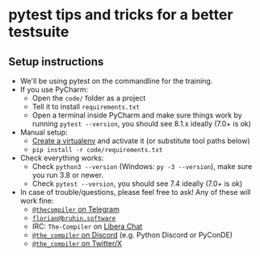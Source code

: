 # pytest tips and tricks for a better testsuite

## Setup instructions

- We'll be using pytest on the commandline for the training.
- If you use PyCharm:
    - Open the `code/` folder as a project
    - Tell it to install `requirements.txt`
    - Open a terminal inside PyCharm and make sure things work by running
      `pytest --version`, you should see 8.1.x ideally (7.0+ is ok)
- Manual setup:
    - [Create a virtualenv](https://chriswarrick.com/blog/2018/09/04/python-virtual-environments/) and activate it (or substitute tool paths below)
    - `pip install -r code/requirements.txt`
- Check everything works:
    - Check `python3 --version` (Windows: `py -3 --version`), make sure you run 3.8 or newer.
    - Check `pytest --version`, you should see 7.4 ideally (7.0+ is ok)
- In case of trouble/questions, please feel free to ask! Any of these will work fine:
    - [`@thecompiler` on Telegram](https://telegram.me/thecompiler)
    - [`florian@bruhin.software`](mailto:florian@bruhin.software)
    - IRC: `The-Compiler` on [Libera Chat](https://libera.chat/)
    - [`@the_compiler` on Discord](https://discord.com/users/329364263896481802) (e.g. Python Discord or PyConDE)
    - [`@the_compiler` on Twitter/X](https://twitter.com/the_compiler)
